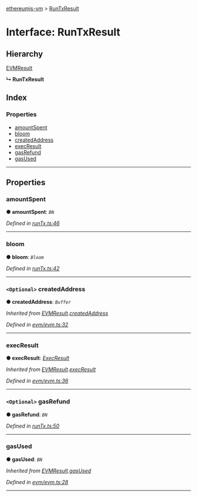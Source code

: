 [ethereumjs-vm](../README.md) > [RunTxResult](../interfaces/runtxresult.md)

# Interface: RunTxResult

## Hierarchy

 [EVMResult](evmresult.md)

**↳ RunTxResult**

## Index

### Properties

* [amountSpent](runtxresult.md#amountspent)
* [bloom](runtxresult.md#bloom)
* [createdAddress](runtxresult.md#createdaddress)
* [execResult](runtxresult.md#execresult)
* [gasRefund](runtxresult.md#gasrefund)
* [gasUsed](runtxresult.md#gasused)

---

## Properties

<a id="amountspent"></a>

###  amountSpent

**● amountSpent**: *`BN`*

*Defined in [runTx.ts:46](https://github.com/ethereumjs/ethereumjs-vm/blob/b6ba20a/packages/vm/lib/runTx.ts#L46)*

___
<a id="bloom"></a>

###  bloom

**● bloom**: *`Bloom`*

*Defined in [runTx.ts:42](https://github.com/ethereumjs/ethereumjs-vm/blob/b6ba20a/packages/vm/lib/runTx.ts#L42)*

___
<a id="createdaddress"></a>

### `<Optional>` createdAddress

**● createdAddress**: *`Buffer`*

*Inherited from [EVMResult](evmresult.md).[createdAddress](evmresult.md#createdaddress)*

*Defined in [evm/evm.ts:32](https://github.com/ethereumjs/ethereumjs-vm/blob/b6ba20a/packages/vm/lib/evm/evm.ts#L32)*

___
<a id="execresult"></a>

###  execResult

**● execResult**: *[ExecResult](execresult.md)*

*Inherited from [EVMResult](evmresult.md).[execResult](evmresult.md#execresult)*

*Defined in [evm/evm.ts:36](https://github.com/ethereumjs/ethereumjs-vm/blob/b6ba20a/packages/vm/lib/evm/evm.ts#L36)*

___
<a id="gasrefund"></a>

### `<Optional>` gasRefund

**● gasRefund**: *`BN`*

*Defined in [runTx.ts:50](https://github.com/ethereumjs/ethereumjs-vm/blob/b6ba20a/packages/vm/lib/runTx.ts#L50)*

___
<a id="gasused"></a>

###  gasUsed

**● gasUsed**: *`BN`*

*Inherited from [EVMResult](evmresult.md).[gasUsed](evmresult.md#gasused)*

*Defined in [evm/evm.ts:28](https://github.com/ethereumjs/ethereumjs-vm/blob/b6ba20a/packages/vm/lib/evm/evm.ts#L28)*

___

